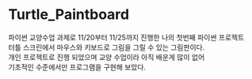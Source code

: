 # Turtle_Paintboard
파이썬 교양수업 과제로 11/20부터 11/25까지 진행한 나의 첫번째 파이썬 프로젝트</br>
터틀 스크린에서 마우스와 키보드로 그림을 그릴 수 있는 그림판이다.</br>
개인 프로젝트로 진행 되었으며 교양 수업이라 아직 배운게 많이 없어</br>
기초적인 수준에서만 프로그램을 구현해 보았다.</br>
